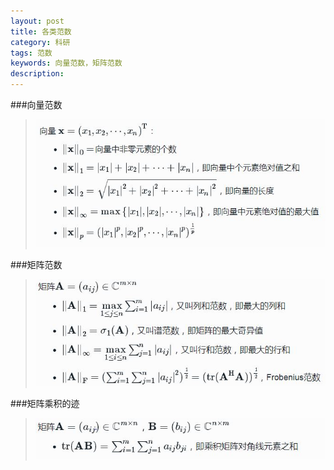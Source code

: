 ```yaml
---
layout: post
title: 各类范数
category: 科研
tags: 范数
keywords: 向量范数，矩阵范数
description: 
---
```


###向量范数
>![vector_norms](/public/img/vector_norms.JPG)


###矩阵范数
>![matrix_norms](/public/img/matrix_norms.JPG)


###矩阵乘积的迹
>![trace](/public/img/trace.JPG)